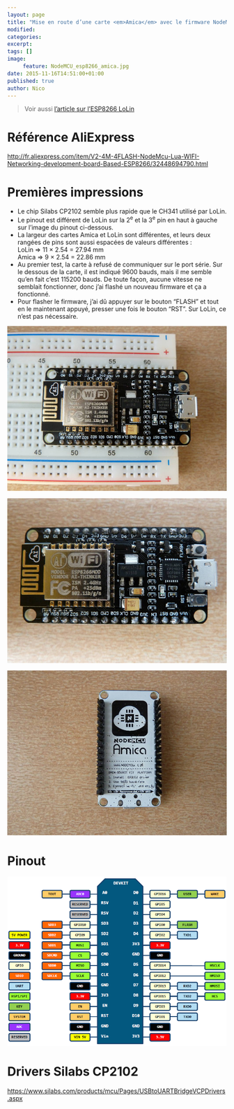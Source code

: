 ```yaml
---
layout: page
title: "Mise en route d’une carte <em>Amica</em> avec le firmware NodeMCU et un module WiFi ESP8266"
modified:
categories:
excerpt:
tags: []
image:
     feature: NodeMCU_esp8266_amica.jpg
date: 2015-11-16T14:51:00+01:00
published: true
author: Nico
---
```




> Voir aussi [l’article sur l’ESP8266 LoLin](/NodeMCU_esp8266/)



# Référence AliExpress

<http://fr.aliexpress.com/item/V2-4M-4FLASH-NodeMcu-Lua-WIFI-Networking-development-board-Based-ESP8266/32448694790.html>



# Premières impressions

- Le chip Silabs CP2102 semble plus rapide que le CH341 utilisé par LoLin.
- Le pinout est différent de LoLin sur la 2<sup>e</sup> et la 3<sup>e</sup> pin en haut à gauche sur l’image du pinout ci-dessous.
- La largeur des cartes Amica et LoLin sont différentes, et leurs deux rangées de pins sont aussi espacées de valeurs différentes :<br/>
LoLin ⇒ 11 × 2.54 = 27.94 mm<br/>
Amica ⇒ 9 × 2.54 = 22.86 mm
- Au premier test, la carte à refusé de communiquer sur le port série. Sur le dessous de la carte, il est indiqué 9600 bauds, mais il me semble qu’en fait c’est 115200 bauds. De toute façon, aucune vitesse ne semblait fonctionner, donc j’ai flashé un nouveau firmware et ça a fonctionné.
- Pour flasher le firmware, j’ai dû appuyer sur le bouton “FLASH” et tout en le maintenant appuyé, presser une fois le bouton “RST”. Sur LoLin, ce n’est pas nécessaire.


![](/files/2015-11-16-NodeMCU_esp8266_amica/NodeMCU_esp8266_amica_001_lowres.jpg)

![](/files/2015-11-16-NodeMCU_esp8266_amica/NodeMCU_esp8266_amica_002_lowres.jpg)

![](/files/2015-11-16-NodeMCU_esp8266_amica/NodeMCU_esp8266_amica_003_lowres.jpg)



# Pinout

![](/files/2015-05-28-pinouts/images/NodeMCU_esp8266_amica_pinout.png)



# Drivers Silabs CP2102

<https://www.silabs.com/products/mcu/Pages/USBtoUARTBridgeVCPDrivers.aspx>

